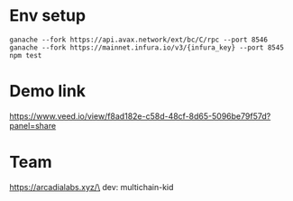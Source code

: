 # Env setup
`ganache --fork https://api.avax.network/ext/bc/C/rpc --port 8546`\
`ganache --fork https://mainnet.infura.io/v3/{infura_key} --port 8545`\
`npm test`
# Demo link
https://www.veed.io/view/f8ad182e-c58d-48cf-8d65-5096be79f57d?panel=share
# Team
https://arcadialabs.xyz/\
dev: multichain-kid